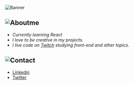 ![Banner](https://i.imgur.com/57LbnYe.png)

## ![Aboutme](https://i.imgur.com/m15HBrw.gif)

- *Currently learning React*
- *I love to be creative in my projects.*
- *I live code on [Twitch](https://www.twitch.tv/moov_) studying front-end and other topics.*

## ![Contact](https://i.imgur.com/ocBh28K.gif)
- [Linkedin](https://www.linkedin.com/in/mateusmoov/)
- [Twitter](https://twitter.com/mateusmoov)
